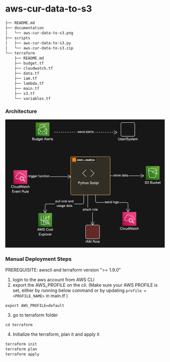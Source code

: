 # aws-cur-data-to-s3

```
├── README.md
├── documentation
│   └── aws-cur-data-to-s3.png
├── scripts
│   ├── aws-cur-data-to-s3.py
│   └── aws-cur-data-to-s3.zip
└── terraform
    ├── README.md
    ├── budget.tf
    ├── cloudwatch.tf
    ├── data.tf
    ├── iam.tf
    ├── lambda.tf
    ├── main.tf
    ├── s3.tf
    └── variables.tf
```

### Architecture
![alt text](./documentation/aws-cur-data-to-s3.png)


### Manual Deployment Steps

PREREQUISITE: awscli and terraform version ">= 1.9.0"

1. login to the aws account from AWS CLI
2. export the AWS_PROFILE on the cli. (Make sure your AWS PROFILE is set, either by running below command or by updating `profile = <PROFILE_NAME>` in main.tf )
```
export AWS_PROFILE=default
```
3. go to terraform folder
```
cd terraform
```
4. Initialize the terraform, plan it and apply it
```
terraform init
terraform plan
terraform apply
```